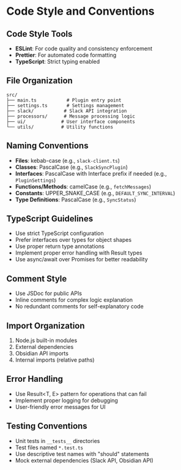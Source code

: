 # Code Style and Conventions

## Code Style Tools
- **ESLint**: For code quality and consistency enforcement
- **Prettier**: For automated code formatting
- **TypeScript**: Strict typing enabled

## File Organization
```
src/
├── main.ts           # Plugin entry point
├── settings.ts       # Settings management
├── slack/           # Slack API integration
├── processors/      # Message processing logic
├── ui/             # User interface components
└── utils/          # Utility functions
```

## Naming Conventions
- **Files**: kebab-case (e.g., `slack-client.ts`)
- **Classes**: PascalCase (e.g., `SlackSyncPlugin`)
- **Interfaces**: PascalCase with Interface prefix if needed (e.g., `PluginSettings`)
- **Functions/Methods**: camelCase (e.g., `fetchMessages`)
- **Constants**: UPPER_SNAKE_CASE (e.g., `DEFAULT_SYNC_INTERVAL`)
- **Type Definitions**: PascalCase (e.g., `SyncStatus`)

## TypeScript Guidelines
- Use strict TypeScript configuration
- Prefer interfaces over types for object shapes
- Use proper return type annotations
- Implement proper error handling with Result types
- Use async/await over Promises for better readability

## Comment Style
- Use JSDoc for public APIs
- Inline comments for complex logic explanation
- No redundant comments for self-explanatory code

## Import Organization
1. Node.js built-in modules
2. External dependencies
3. Obsidian API imports
4. Internal imports (relative paths)

## Error Handling
- Use Result<T, E> pattern for operations that can fail
- Implement proper logging for debugging
- User-friendly error messages for UI

## Testing Conventions
- Unit tests in `__tests__` directories
- Test files named `*.test.ts`
- Use descriptive test names with "should" statements
- Mock external dependencies (Slack API, Obsidian API)